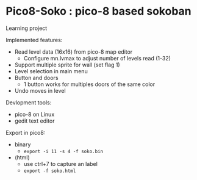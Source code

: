 # Pico8-Soko : pico-8 based sokoban

Learning project

Implemented features:
- Read level data (16x16) from pico-8 map editor
  - Configure mn.lvmax to adjust number of levels read (1-32)
- Support multiple sprite for wall (set flag 1)
- Level selection in main menu
- Button and doors
  - 1 button works for multiples doors of the same color
- Undo moves in level

Devlopment tools:
- pico-8 on Linux
- gedit text editor

Export in pico8:
- binary
  - `export -i 11 -s 4 -f soko.bin`
- (html)
  - use ctrl+7 to capture an label
  - `export -f soko.html`
